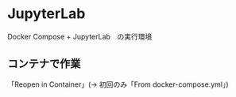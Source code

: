 # JupyterLab
Docker Compose + JupyterLab　の実行環境

## コンテナで作業
「Reopen in Container」(→ 初回のみ「From docker-compose.yml」)
